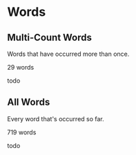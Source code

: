 <!-- generated via `poetry shell` then `make stats` -->

# Words

## Multi-Count Words

Words that have occurred more than once.

<!-- generated multi table start -->

29 words

todo

<!-- generated multi table end -->

## All Words

Every word that's occurred so far.

<!-- generated all table start -->

719 words

todo

<!-- generated all table end -->
